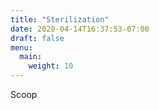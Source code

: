 ```yaml
---
title: "Sterilization"
date: 2020-04-14T16:37:53-07:00
draft: false
menu:
  main:
    weight: 10
---
```



Scoop
